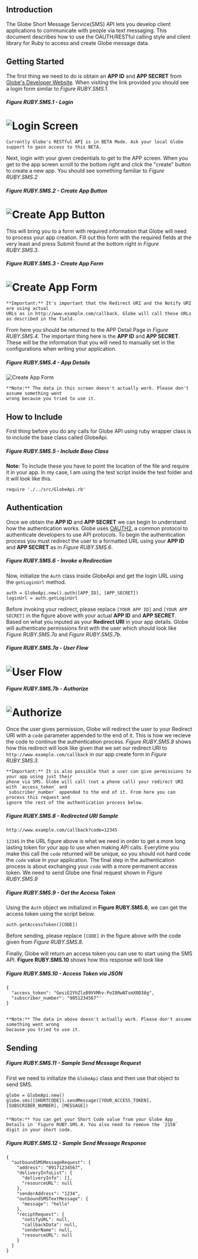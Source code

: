 ## Introduction

The Globe Short Message Service(SMS) API lets you develop client applications to communicate with people via text messaging. This document describes how to use the OAUTH/RESTful calling style and client library for Ruby to access and create Globe message data.

## Getting Started

The first thing we need to do is obtain an **APP ID** and **APP SECRET** from [Globe's Developer Website](http://developer.globelabs.com.ph/users/login). When visiting the link provided you should see a login form similar to *Figure RUBY.SMS.1*.

##### Figure RUBY.SMS.1 - Login
![Login Screen](https://raw.github.com/Openovate/rest-docs/master/sms/assets/login.jpg)
====

    Currently Globe's RESTful API is in BETA Mode. Ask your local Globe support to gain access to this BETA.

Next, login with your given credentials to get to the APP screen. When you get to the app screen scroll to the bottom right and click the "create" button to create a new app. You should see something familiar to *Figure RUBY.SMS.2*

##### Figure RUBY.SMS.2 - Create App Button
![Create App Button](https://raw.github.com/Openovate/rest-docs/master/sms/assets/create.jpg)
====

This will bring you to a form with required information that Globe will need to process your app creation. Fill out this form with the required fields at the very least and press Submit found at the bottom right in *Figure RUBY.SMS.3*.

##### Figure RUBY.SMS.3 - Create App Form
![Create App Form](https://raw.github.com/Openovate/rest-docs/master/sms/assets/form.jpg)
====

    **Important:** It's important that the Redirect URI and the Notify URI are using actual 
    URLs as in http://www.example.com/callback. Globe will call these URLs as described in the field.

From here you should be returned to the APP Detail Page in *Figure RUBY.SMS.4*. The important thing here is the **APP ID** and **APP SECRET**. These will be the information that you will need to manually set in the configurations when writing your application.

##### Figure RUBY.SMS.4 - App Details
![Create App Form](https://raw.github.com/Openovate/rest-docs/master/sms/assets/detail.jpg)

    **Note:** The data in this screen doesn't actually work. Please don't assume something went 
    wrong because you tried to use it.

## How to Include

First thing before you do any calls for Globe API using ruby wrapper class is to include the base class called GlobeApi.

##### Figure RUBY.SMS.5 - Include Base Class

**Note:** To include these you have to point the location of the file and require it in your app. In my case, I am using the test script inside the test folder and it will look like this.

    require './../src/GlobeApi.rb'

## Authentication

Once we obtain the **APP ID** and **APP SECRET** we can begin to understand how the authentication works. Globe uses [OAUTH2](https://developers.google.com/accounts/docs/OAuth2), a common protocol to authenticate developers to use API protocols. To begin the authentication process you must redirect the user to a formatted URL using your **APP ID** and **APP SECRET** as in *Figure RUBY.SMS.6*.

##### Figure RUBY.SMS.6 - Invoke a Redirection

Now, initialize the `Auth` class inside GlobeApi and get the login URL using the `getLoginUrl` method.

    auth = GlobeApi.new().auth([APP_ID], [APP_SECRET])
    loginUrl = auth.getLoginUrl

Before invoking your redirect, please replace `[YOUR APP ID]` and `[YOUR APP SECRET]` in the figure above with your actual **APP ID** and **APP SECRET**. Based on what you inputed as your **Redirect URI** in your app details. Globe will authenticate permissions first with the user which should look like *Figure RUBY.SMS.7a* and *Figure RUBY.SMS.7b*.

##### Figure RUBY.SMS.7a - User Flow
![User Flow](https://raw.github.com/Openovate/rest-docs/master/sms/assets/user.jpg)
====
##### Figure RUBY.SMS.7b - Authorize
![Authorize](https://raw.github.com/Openovate/rest-docs/master/sms/assets/user.jpg)
====

Once the user gives permission, Globe will redirect the user to your Redirect URI with a `code` parameter appended to the end of it. This is how we recieve the code to continue the authentication process. *Figure RUBY.SMS.8* shows how this redirect will look like given that we set our redirect URI to `http://www.example.com/callback` in our app create form in *Figure RUBY.SMS.3*.

    **Important:** It is also possible that a user can give permissions to your app using just their 
    phone via SMS. Globe will call (not a phone call) your redirect URI with `access_token` and 
    `subscriber_number` appended to the end of it. From here you can process this request and 
    ignore the rest of the authentication process below.

##### Figure RUBY.SMS.8 - Redirected URI Sample

    http://www.example.com/callback?code=12345

`12345` in the URL figure above is what we need in order to get a more long lasting token for your app to use when making API calls. Everytime you make this call the `code` returned will be unique, so you should not hard code the `code` value in your application. The final step in the authentication process is about exchanging your `code` with a more permanent access token. We need to send Globe one final request shown in *Figure RUBY.SMS.9*

##### Figure RUBY.SMS.9 - Get the Access Token

Using the `Auth` object we initialized in **Figure RUBY.SMS.6**, we can get the access token using the script below.

    auth.getAccessToken([CODE])

Before sending, please replace `[CODE]` in the figure above with the code given from *Figure RUBY.SMS.8*. 

Finally, Globe will return an access token you can use to start using the SMS API. **Figure RUBY.SMS.10** shows how this response will look like

##### Figure RUBY.SMS.10 - Access Token via JSON

    {
      "access_token": "GesiE2YhZlxB9VVMhv-PoI8RwNTsmX0D38g",
      "subscriber_number": "9051234567"'
    }

##

    **Note:** The data in above doesn't actually work. Please don't assume something went wrong 
    because you tried to use it.

## Sending

##### Figure RUBY.SMS.11 - Sample Send Message Request

First we need to initialize the `GlobeApi` class and then use that object to send SMS.

    globe = GlobeApi.new()
    globe.sms([SHORTCODE]).sendMessage([YOUR_ACCESS_TOKEN], [SUBSCRIBER_NUMBER], [MESSAGE])

#####

    **Note:** You can get your Short Code value from your Globe App Details in `Figure RUBY.SMS.4. You also need to remove the `2158` digit in your short code.

##### Figure RUBY.SMS.12 - Sample Send Message Response

    {
      "outboundSMSMessageRequest": {
        "address": "09171234567",
        "deliveryInfoList": {
          "deliveryInfo": [],
          "resourceURL": null
        },
        "senderAddress": "1234",
        "outboundSMSTextMessage": {
          "message": "hello"
        },
        "reciptRequest": {
          "notifyURL": null,
          "callbackData": null,
          "senderName": null,
          "resourceURL": null
        }
      }
    }
